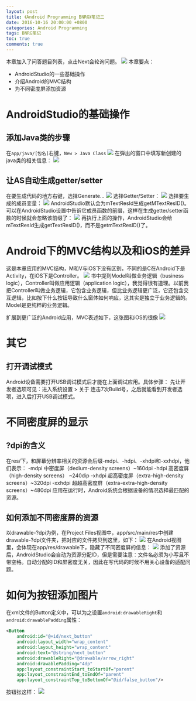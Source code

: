 ```yaml
---
layout: post
title: 《Android Programming BNRG》笔记二
date: 2016-10-16 20:00:00 +0800
categories: Android Programming
tags: BNRG笔记
toc: true
comments: true
---
```

本章加入了问答题目列表，点击Next会轮询问题。
![](1016AndroidProgrammingBNRG02/img12.png)
本章要点：
- AndroidStudio的一些基础操作
- 介绍Android的MVC结构
- 为不同密度屏添加资源
<!-- more -->

# AndroidStudio的基础操作

## 添加Java类的步骤
在`app/java/[包名]`右键，`New > Java Class`
![](1016AndroidProgrammingBNRG02/img01.png)
在弹出的窗口中填写新创建的java类的相关信息：
![](1016AndroidProgrammingBNRG02/img02.png)

## 让AS自动生成getter/setter
在要生成代码的地方右键，选择Generate...
![](1016AndroidProgrammingBNRG02/img03.png)
选择Getter/Setter：
![](1016AndroidProgrammingBNRG02/img04.png)
选择要生成的成员变量：
![](1016AndroidProgrammingBNRG02/img05.png)
AndroidStudio默认会为mTextResId生成getMTextResID()。
可以在AndroidStudio设置中告诉它成员函数的前缀，这样在生成getter/setter函数的时候就会忽略该前缀了：
![](1016AndroidProgrammingBNRG02/img06.png)
再执行上面的操作，AndroidStudio会给mTextResId生成getTextResID()，而不是getmTextResID()了。

# Android下的MVC结构以及和iOS的差异
这是本章应用的MVC结构，M和V与iOS下没有区别，不同的是C在Android下是Activity，在iOS下是Controller。
![](1016AndroidProgrammingBNRG02/img07.png)
书中提到Model叫做业务逻辑（business logic），Controller叫做应用逻辑（application logic），我觉得很有道理。以前我把Controller叫做业务逻辑，它包含业务逻辑，但比业务逻辑更广泛，它还包含交互逻辑，比如按下什么按钮导致什么窗体如何响应，这其实是独立于业务逻辑的。Model是更纯粹的业务逻辑。

扩展到更广泛的Android应用，MVC表述如下，这张图和iOS的很像
![](1016AndroidProgrammingBNRG02/img08.png)

# 其它
## 打开调试模式
Android设备需要打开USB调试模式后才能在上面调试应用。具体步骤：
先让开发者选项可见：进入系统设置 > 关于 连击7次Build号，之后就能看到开发者选项，进入后打开USB调试模式。

# 不同密度屏的显示
## ?dpi的含义
在res/下，和屏幕分辨率相关的资源会后缀-mdpi、-hdpi、-xhdpi和-xxhdpi，他们表示：
-mdpi		中密度屏（dedium-density screens）~160dpi
-hdpi		高密度屏（high-density screens） ~240dip
-xhdpi		超高密度屏（extra-high-density screens）~320dpi
-xxhdpi	超超高密度屏（extra-extra-high-density screens）~480dpi
应用在运行时，Android系统会根据设备的情况选择最匹配的资源。

## 如何添加不同密度屏的资源
以drawable-?dpi为例，在Project Files视图中，app/src/main/res中创建drawable-?dpi文件夹，把对应的文件拷贝到这里，如下：
![](1016AndroidProgrammingBNRG02/img09.png)
在Android视图里，会体现在app/res/drawable下，隐藏了不同密度屏的信息：
![](1016AndroidProgrammingBNRG02/img10.png)
添加了资源后，AndroidStudio会自动为资源分配ID，但是需要注意：文件名必须为小写且不带空格。自动分配的ID和屏密度无关，因此在写代码的时候不用关心设备的适配问题。

# 如何为按钮添加图片
在xml文件的Button定义中，可以为之设置`android:drawableRight`和`android:drawablePadding`属性：
``` xml
<Button
    android:id="@+id/next_button"
    android:layout_width="wrap_content"
    android:layout_height="wrap_content"
    android:text="@string/next_button"
    android:drawableRight="@drawable/arrow_right"
    android:drawablePadding="4dp"
    app:layout_constraintStart_toStartOf="parent"
    app:layout_constraintEnd_toEndOf="parent"
    app:layout_constraintTop_toBottomOf="@id/false_button"/>
```
按钮张这样：
![](1016AndroidProgrammingBNRG02/img11.png)
